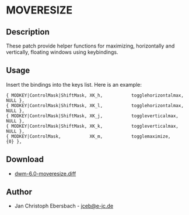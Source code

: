 MOVERESIZE
==========

Description
-----------

These patch provide helper functions for maximizing, horizontally and
vertically, floating windows using keybindings.

Usage
-----
Insert the bindings into the keys list. Here is an example:

	{ MODKEY|ControlMask|ShiftMask, XK_h,           togglehorizontalmax, NULL },
	{ MODKEY|ControlMask|ShiftMask, XK_l,           togglehorizontalmax, NULL },
	{ MODKEY|ControlMask|ShiftMask, XK_j,           toggleverticalmax,   NULL },
	{ MODKEY|ControlMask|ShiftMask, XK_k,           toggleverticalmax,   NULL },
	{ MODKEY|ControlMask,           XK_m,           togglemaximize,      {0} },

Download
--------
* [dwm-6.0-moveresize.diff][0]

[0]: dwm-6.0-moveresize.diff

Author
------

 * Jan Christoph Ebersbach - <jceb@e-jc.de>
